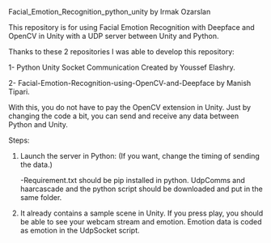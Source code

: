 Facial_Emotion_Recognition_python_unity     by Irmak Ozarslan






This repository is for using Facial Emotion Recognition with Deepface and OpenCV in Unity with a UDP server between Unity and Python.

Thanks to these 2 repositories I was able to develop this repository: 

1- Python Unity Socket Communication Created by Youssef Elashry.


2- Facial-Emotion-Recognition-using-OpenCV-and-Deepface by Manish Tipari.

With this, you do not have to pay the OpenCV extension in Unity. Just by changing the code a bit, you can send and receive any data between Python and Unity.

Steps:

1. Launch the server in Python: (If you want, change the timing of sending the data.)

   -Requirement.txt should be pip installed in python. UdpComms and haarcascade and the python script should be downloaded and put in the same folder.

  
3. It already contains a sample scene in Unity. If you press play, you should be able to see your webcam stream and emotion. Emotion data is coded as emotion in the UdpSocket script.






